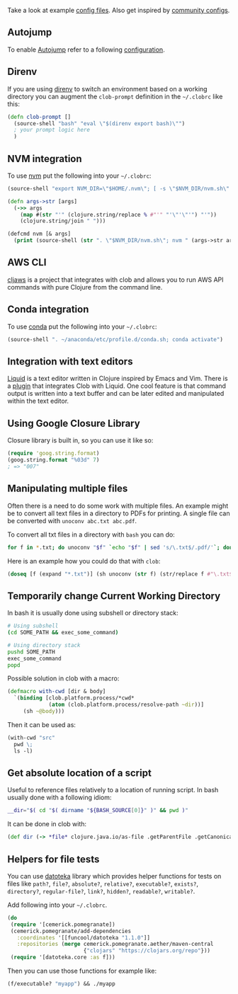 
Take a look at example [config files](https://github.com/dundalek/dotfiles/tree/master/closh). Also get inspired by [community configs](https://github.com/search?q=in%3Apath+closh&type=Code).

## Autojump

To enable [Autojump](https://github.com/wting/autojump) refer to a following [configuration](https://github.com/dundalek/dotfiles/blob/master/closh/.closh_autojump.cljc).

## Direnv

If you are using [direnv](https://github.com/direnv/direnv) to switch an environment based on a working directory you can augment the `clob-prompt` definition in the `~/.clobrc` like this:

```clojure
(defn clob-prompt []
  (source-shell "bash" "eval \"$(direnv export bash)\"")
  ; your prompt logic here
  )
```

## NVM integration

To use [nvm](https://github.com/creationix/nvm) put the following into your `~/.clobrc`:
```clojure
(source-shell "export NVM_DIR=\"$HOME/.nvm\"; [ -s \"$NVM_DIR/nvm.sh\" ] && . \"$NVM_DIR/nvm.sh\"")

(defn args->str [args]
  (->> args
    (map #(str "'" (clojure.string/replace % #"'" "'\"'\"'") "'"))
    (clojure.string/join " ")))

(defcmd nvm [& args]
  (print (source-shell (str ". \"$NVM_DIR/nvm.sh\"; nvm " (args->str args)))))
```

## AWS CLI

[cljaws](https://github.com/timotheosh/cljaws) is a project that integrates with clob and allows you to run AWS API commands with pure Clojure from the command line.

## Conda integration

To use [conda](https://anaconda.org/) put the following into your `~/.clobrc`:

```clojure
(source-shell ". ~/anaconda/etc/profile.d/conda.sh; conda activate")
```

## Integration with text editors

[Liquid](https://github.com/mogenslund/liquid) is a text editor written in Clojure inspired by Emacs and Vim. There is a [plugin](https://github.com/mogenslund/closhapp) that integrates Clob with Liquid. One cool feature is that command output is written into a text buffer and can be later edited and manipulated within the text editor.

## Using Google Closure Library

Closure library is built in, so you can use it like so:

```clojure
(require 'goog.string.format)
(goog.string.format "%03d" 7)
; => "007"
```

## Manipulating multiple files

Often there is a need to do some work with multiple files. An example might be to convert all text files in a directory to PDFs for printing. A single file can be converted with `unoconv abc.txt abc.pdf`.

To convert all txt files in a directory with `bash` you can do:
```bash
for f in *.txt; do unoconv "$f" `echo "$f" | sed 's/\.txt$/.pdf/'`; done
```

Here is an example how you could do that with `clob`:
```clojure
(doseq [f (expand "*.txt")] (sh unoconv (str f) (str/replace f #"\.txt$" ".pdf")))
```

## Temporarily change Current Working Directory

In bash it is usually done using subshell or directory stack:
```bash
# Using subshell
(cd SOME_PATH && exec_some_command)

# Using directory stack
pushd SOME_PATH
exec_some_command
popd
```

Possible solution in clob with a macro:
```clojure
(defmacro with-cwd [dir & body]
  `(binding [clob.platform.process/*cwd*
             (atom (clob.platform.process/resolve-path ~dir))]
     (sh ~@body)))
```

Then it can be used as:
```clojure
(with-cwd "src"
  pwd \;
  ls -l)
```

## Get absolute location of a script

Useful to reference files relatively to a location of running script. In bash usually done with a following idiom:

```bash
__dir="$( cd "$( dirname "${BASH_SOURCE[0]}" )" && pwd )"
```

It can be done in clob with:

```clojure
(def dir (-> *file* clojure.java.io/as-file .getParentFile .getCanonicalPath))
```

## Helpers for file tests

You can use [datoteka](https://funcool.github.io/datoteka/latest/#reference) library which provides helper functions for tests on files like `path?`, `file?`, `absolute?`, `relative?`, `executable?`, `exists?`, `directory?`, `regular-file?`, `link?`, `hidden?`, `readable?`, `writable?`.

Add following into your `~/.clobrc`.
```clojure
(do
 (require '[cemerick.pomegranate])
 (cemerick.pomegranate/add-dependencies
   :coordinates '[[funcool/datoteka "1.1.0"]]
   :repositories (merge cemerick.pomegranate.aether/maven-central
                        {"clojars" "https://clojars.org/repo"}))
 (require '[datoteka.core :as f]))
```

Then you can use those functions for example like:
```clojure
(f/executable? "myapp") && ./myapp
```
